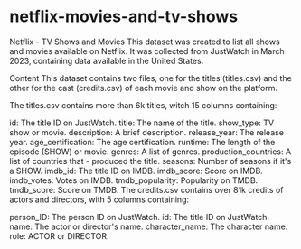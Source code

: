 # netflix-movies-and-tv-shows
Netflix - TV Shows and Movies
This dataset was created to list all shows and movies available on Netflix. It was collected from JustWatch in March 2023, containing data available in the United States.

Content
This dataset contains two files, one for the titles (titles.csv) and the other for the cast (credits.csv) of each movie and show on the platform.

The titles.csv contains more than 6k titles, witch 15 columns containing:

id: The title ID on JustWatch.
title: The name of the title.
show_type: TV show or movie.
description: A brief description.
release_year: The release year.
age_certification: The age certification.
runtime: The length of the episode (SHOW) or movie.
genres: A list of genres.
production_countries: A list of countries that - produced the title.
seasons: Number of seasons if it's a SHOW.
imdb_id: The title ID on IMDB.
imdb_score: Score on IMDB.
imdb_votes: Votes on IMDB.
tmdb_popularity: Popularity on TMDB.
tmdb_score: Score on TMDB.
The credits.csv contains over 81k credits of actors and directors, with 5 columns containing:

person_ID: The person ID on JustWatch.
id: The title ID on JustWatch.
name: The actor or director's name.
character_name: The character name.
role: ACTOR or DIRECTOR.
